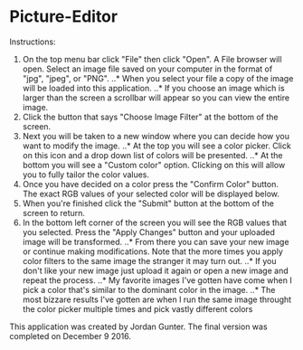 # Picture-Editor
Instructions:
1. On the top menu bar click "File" then click "Open". A File browser will open. Select an image file saved on your computer in the format of "jpg", "jpeg", or "PNG". 
    ..* When you select your file a copy of the image will be loaded into this application.
    ..* If you choose an image which is larger than the screen a scrollbar will appear so you can view the entire image.   
2. Click the button that says "Choose Image Filter" at the bottom of the screen.
3. Next you will be taken to a new window where you can decide how you want to modify the image. 
    ..* At the top you will see a color picker. Click on this icon and a drop down list of colors will be presented. 
    ..* At the bottom you will see a "Custom color" option. Clicking on this will allow you to fully tailor the color values. 
4. Once you have decided on a color press the "Confirm Color" button. The exact RGB values of your selected color will be displayed below. 
5. When you're finished click the "Submit" button at the bottom of the screen to return.
6. In the bottom left corner of the screen you will see the RGB values that you selected. Press the "Apply Changes" button and your uploaded image will be transformed. 
    ..* From there you can save your new image or continue making modifications. Note that the more times you apply color filters to the same image the stranger it may turn out.
    ..* If you don't like your new image just upload it again or open a new image and repeat the process. 
    ..* My favorite images I've gotten have come when I pick a color that's similar to the dominant color in the image. 
    ..* The most bizzare results I've gotten are when I run the same image throught the color picker multiple times and pick vastly different colors      
     
This application was created by Jordan Gunter. The final version was completed on December 9 2016.  
